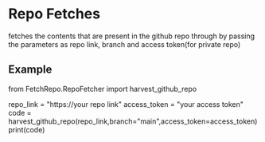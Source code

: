 # Repo Fetches
fetches the contents that are present in the github repo through by passing the parameters as repo link, branch and access token(for private repo)
## Example
from FetchRepo.RepoFetcher import harvest_github_repo

repo_link = "https://your repo link"
access_token = "your access token"
code = harvest_github_repo(repo_link,branch="main",access_token=access_token)
print(code)
